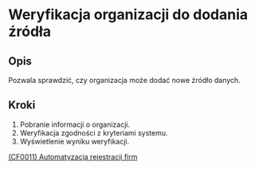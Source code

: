 # Weryfikacja organizacji do dodania źródła

## Opis
Pozwala sprawdzić, czy organizacja może dodać nowe źródło danych.

## Kroki
1. Pobranie informacji o organizacji.
2. Weryfikacja zgodności z kryteriami systemu.
3. Wyświetlenie wyniku weryfikacji.

[(CF0011) Automatyzacja rejestracji firm](../../3.wizja.systemu/3.3.cechy.funkcjonalne/cechy.funkcjonalne/CF0011.md)